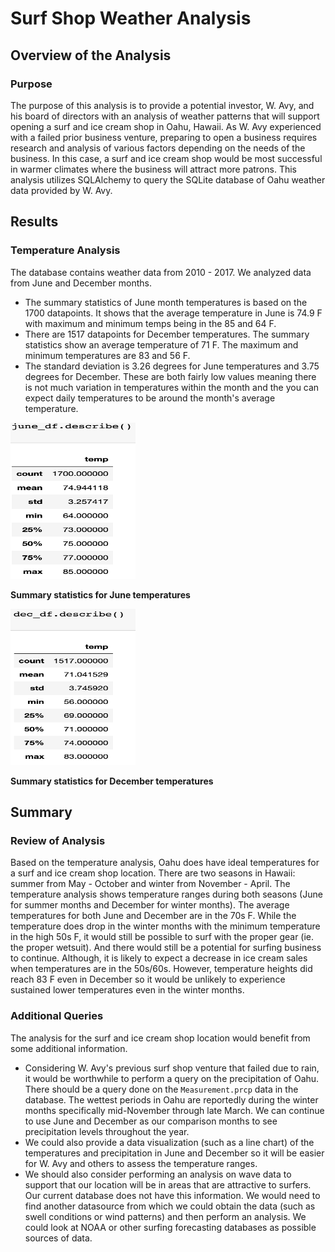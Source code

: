 # Surf Shop Weather Analysis

## Overview of the Analysis
### Purpose
The purpose of this analysis is to provide a potential investor, W. Avy, and his board of directors with an analysis of weather patterns that will support opening a surf and ice cream shop in Oahu, Hawaii. As W. Avy experienced with a failed prior business venture, preparing to open a business requires research and analysis of various factors depending on the needs of the business. In this case, a surf and ice cream shop would be most successful in warmer climates where the business will attract more patrons. This analysis utilizes SQLAlchemy to query the SQLite database of Oahu weather data provided by W. Avy. 

## Results
### Temperature Analysis
The database contains weather data from 2010 - 2017. We analyzed data from June and December months. 
* The summary statistics of June month temperatures is based on the 1700 datapoints. It shows that the average temperature in June is 74.9 F with maximum and minimum temps being in the 85 and 64 F.
* There are 1517 datapoints for December temperatures. The summary statistics show an average temperature of 71 F. The maximum and minimum temperatures are 83 and 56 F. 
* The standard deviation is 3.26 degrees for June temperatures and 3.75 degrees for December. These are both fairly low values meaning there is not much variation in temperatures within the month and the you can expect daily temperatures to be around the month's average temperature. 

<img src="images/june_summary_stats.png" width="200" height="250">

**Summary statistics for June temperatures**

<img src="images/dec_summary_stats.png" width="200" height="250">

**Summary statistics for December temperatures**


## Summary
### Review of Analysis
Based on the temperature analysis, Oahu does have ideal temperatures for a surf and ice cream shop location. There are two seasons in Hawaii: summer from May - October and winter from November - April. The temperature analysis shows temperature ranges during both seasons (June for summer months and December for winter months). The average temperatures for both June and December are in the 70s F. While the temperature does drop in the winter months with the minimum temperature in the high 50s F, it would still be possible to surf with the proper gear (ie. the proper wetsuit). And there would still be a potential for surfing business to continue. Although, it is likely to expect a decrease in ice cream sales when temperatures are in the 50s/60s. However, temperature heights did reach 83 F even in December so it would be unlikely to experience sustained lower temperatures even in the winter months. 

### Additional Queries
The analysis for the surf and ice cream shop location would benefit from some additional information. 
* Considering W. Avy's previous surf shop venture that failed due to rain, it would be worthwhile to perform a query on the precipitation of Oahu. There should be a query done on the `Measurement.prcp` data in the database. The wettest periods in Oahu are reportedly during the winter months specifically mid-November through late March. We can continue to use June and December as our comparison months to see precipitation levels throughout the year. 
* We could also provide a data visualization (such as a line chart) of the temperatures and precipitation in June and December so it will be easier for W. Avy and others to assess the temperature ranges. 
* We should also consider performing an analysis on wave data to support that our location will be in areas that are attractive to surfers. Our current database does not have this information. We would need to find another datasource from which we could obtain the data (such as swell conditions or wind patterns) and then perform an analysis. We could look at NOAA or other surfing forecasting databases as possible sources of data. 

